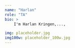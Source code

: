 ```yaml
---
name: "Harlan"
role: "TA"
bio: >
    I'm Harlan Kringen,..., 

img: placeholder.jpg
img100w: placeholder_100w.jpg
---
```

